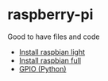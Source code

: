 # raspberry-pi
Good to have files and code
* [Install raspbian light](https://github.com/mrastrom/raspberry-pi/blob/master/raspbian-lite.md)
* [Install raspbian full](https://github.com/mrastrom/raspberry-pi/blob/master/raspbian-full.md)
* [GPIO (Python)](https://github.com/mrastrom/raspberry-pi/blob/master/Python.md)
